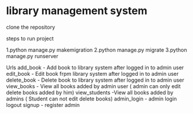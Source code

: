 # library management system

clone the repository

steps to run project

1.python manage.py makemigration
2.python manage.py migrate
3.python manage.py runserver


Urls
add_book - Add book to library system after logged in to admin user
edit_book - Edit book frpm library system after logged in to admin user
delete_book - Delete book to library system after logged in to admin user
view_books - View all books added by admin user ( admin can only edit delete books added by him)
view_students -View all books added by admins ( Student can not edit delete books)
admin_login -  admin login
logout 
signup - register admin
